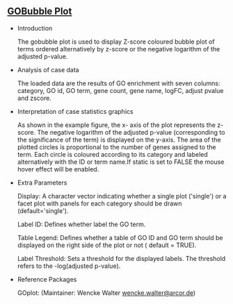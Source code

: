## [GOBubble Plot](https://hiplot.com.cn/basic/gobubble)

- Introduction

  The gobubble plot is used to display Z-score coloured bubble plot of terms ordered alternatively by z-score or the
  negative logarithm of the adjusted p-value.

- Analysis of case data

  The loaded data are the results of GO enrichment with seven columns: category, GO id, GO term, gene count, gene name,
  logFC, adjust pvalue and zscore.

- Interpretation of case statistics graphics

  As shown in the example figure, the x- axis of the plot represents the z-score. The negative logarithm of the adjusted
  p-value (corresponding to the significance of the term) is displayed on the y-axis. The area of the plotted circles is
  proportional to the number of genes assigned to the term. Each circle is coloured according to its category and
  labeled alternatively with the ID or term name.If static is set to FALSE the mouse hover effect will be enabled.

- Extra Parameters

  Display:  A character vector indicating whether a single plot ('single') or a facet plot with panels for each category
  should be drawn (default='single').

  Label ID: Defines whether label the GO term.

  Table Legend: Defines whether a table of GO ID and GO term should be displayed on the right side of the plot or not (
  default = TRUE).

  Label Threshold: Sets a threshold for the displayed labels. The threshold refers to the -log(adjusted p-value).

- Reference Packages

  GOplot: (Maintainer: Wencke Walter <wencke.walter@arcor.de>)
